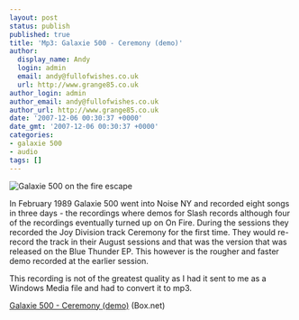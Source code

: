 ```yaml
---
layout: post
status: publish
published: true
title: 'Mp3: Galaxie 500 - Ceremony (demo)'
author:
  display_name: Andy
  login: admin
  email: andy@fullofwishes.co.uk
  url: http://www.grange85.co.uk
author_login: admin
author_email: andy@fullofwishes.co.uk
author_url: http://www.grange85.co.uk
date: '2007-12-06 00:30:37 +0000'
date_gmt: '2007-12-06 00:30:37 +0000'
categories:
- galaxie 500
- audio
tags: []
---
```

<div class="imagebox-a"><img src="http://www.fullofwishes.co.uk/wp/wp-content/uploads/2007/12/g500-booklet-p33_m.jpg" alt='Galaxie 500 on the fire escape' /></div>
<p>In February 1989 Galaxie 500 went into Noise NY and recorded eight songs in three days - the recordings where demos for Slash records although four of the recordings eventually turned up on On Fire. During the sessions they recorded the Joy Division track Ceremony for the first time. They would re-record the track in their August sessions and that was the version that was released on the Blue Thunder EP. This however is the rougher and faster demo recorded at the earlier session.</p>
<p>This recording is not of the greatest quality as I had it sent to me as a Windows Media file and had to convert it to mp3.</p>
<p><a href="http://www.box.net/shared/rhnno2h3cs">Galaxie 500 - Ceremony (demo)</a> (Box.net)</p>
<p><br clear="all"/></p>
